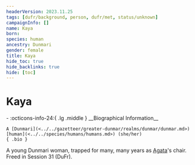```yaml
---
headerVersion: 2023.11.25
tags: [dufr/background, person, dufr/met, status/unknown]
campaignInfo: []
name: Kaya
born:
species: human
ancestry: Dunmari
gender: female
title: Kaya
hide_toc: true
hide_backlinks: true
hide: [toc]
---
```

# Kaya
<div class="grid cards ext-narrow-margin ext-one-column" markdown>
- :octicons-info-24:{ .lg .middle } __Biographical Information__

    A [Dunmari](<../../gazetteer/greater-dunmar/realms/dunmar/dunmar.md>) [human](<../../species/humans/humans.md>) (she/her)  
    { .bio }

</div>


A young Dunmari woman, trapped for many, many years as [Agata](<../fey/agata.md>)'s chair. Freed in Session 31 (DuFr).

